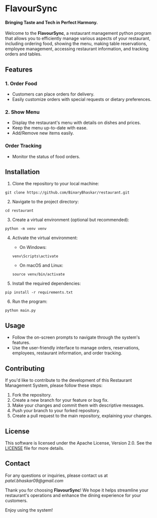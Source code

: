 # FlavourSync
#### Bringing Taste and Tech in Perfect Harmony.

Welcome to the **FlavourSync**, a restaurant management python program that allows you to efficiently manage various aspects of your restaurant, including ordering food, showing the menu, making table reservations, employee management, accessing restaurant information, and tracking orders and tables.



## Features

### 1. Order Food
   - Customers can place orders for delivery.
   - Easily customize orders with special requests or dietary preferences.

### 2. Show Menu
   - Display the restaurant's menu with details on dishes and prices.
   - Keep the menu up-to-date with ease.
   - Add/Remove new items easily.

### Order Tracking
   - Monitor the status of food orders.


 
## Installation

1. Clone the repository to your local machine:
```
git clone https://github.com/BinaryBhaskar/restaurant.git
```

2. Navigate to the project directory:
```
cd restaurant
```

3. Create a virtual environment (optional but recommended):
```
python -m venv venv
```

4. Activate the virtual environment:
   - On Windows:
    ```
    venv\Scripts\activate
    ```
    - On macOS and Linux:
    ```
    source venv/bin/activate
    ```

 5. Install the required dependencies:
```
pip install -r requirements.txt
```

6. Run the program:
```
python main.py
```



## Usage
   - Follow the on-screen prompts to navigate through the system's features.
   - Use the user-friendly interface to manage orders, reservations, employees, restaurant information, and order tracking.
 
## Contributing
If you'd like to contribute to the development of this Restaurant Management System, please follow these steps:

1. Fork the repository.
2. Create a new branch for your feature or bug fix.
3. Make your changes and commit them with descriptive messages.
4. Push your branch to your forked repository.
5. Create a pull request to the main repository, explaining your changes.

## License
This software is licensed under the Apache License, Version 2.0. See the [LICENSE](LICENSE) file for more details.

## Contact
For any questions or inquiries, please contact us at _patel.bhaskar09@gmail.com_

Thank you for choosing **FlavourSync**! We hope it helps streamline your restaurant's operations and enhance the dining experience for your customers.

Enjoy using the system!
